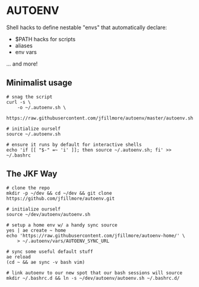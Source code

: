 # AUTOENV

Shell hacks to define nestable "envs" that automatically declare:

- $PATH hacks for scripts
- aliases
- env vars

... and more!


## Minimalist usage

```
# snag the script
curl -s \
    -o ~/.autoenv.sh \
    https://raw.githubusercontent.com/jfillmore/autoenv/master/autoenv.sh

# initialize ourself
source ~/.autoenv.sh

# ensure it runs by default for interactive shells
echo 'if [[ "$-" =~ 'i' ]]; then source ~/.autoenv.sh; fi' >> ~/.bashrc
```


## The JKF Way

```
# clone the repo
mkdir -p ~/dev && cd ~/dev && git clone https://github.com/jfillmore/autoenv.git

# initialize ourself
source ~/dev/autoenv/autoenv.sh

# setup a home env w/ a handy sync source
yes | ae create ~ home
echo 'https://raw.githubusercontent.com/jfillmore/autoenv-home/' \
    > ~/.autoenv/vars/AUTOENV_SYNC_URL

# sync some useful default stuff
ae reload
(cd ~ && ae sync -v bash vim)

# link autoenv to our new spot that our bash sessions will source
mkdir ~/.bashrc.d && ln -s ~/dev/autoenv/autoenv.sh ~/.bashrc.d/
```
